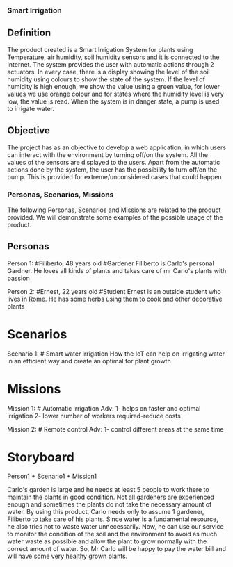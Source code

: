 ### Smart Irrigation

## Definition 
The product created is a Smart Irrigation System for plants using Temperature, air humidity, soil humidity sensors and it is connected to the Internet. The system provides the user with automatic actions through 2 actuators. In every case, there is a display showing the level of the soil humidity using colours to show the state of the system. If the level of humidity is high enough, we show the value using a green value, for lower values we use orange colour and for states where the humidity level is very low, the value is read. When the system is in danger state, a pump is used to irrigate water.

## Objective
The project has as an objective to develop a web application, in which users can interact with the environment by turning off/on the system. All the values of the sensors are displayed to the users. Apart from the automatic actions done by the system, the user has the possibility to turn off/on the pump. This is provided for extreme/unconsidered cases that could happen 

### Personas, Scenarios, Missions

The following Personas, Scenarios and Missions are related to the product provided. We will demonstrate some examples of the possible usage of the product.

## Personas

Person 1: #Filiberto, 48 years old
	#Gardener
	Filiberto is Carlo's personal Gardner. He loves all kinds of plants and takes care of mr Carlo's plants with passion
	
Person 2: #Ernest, 22 years old
	#Student
	Ernest is an outside student who lives in Rome. He has some herbs using them to cook and other decorative plants

# Scenarios

Scenario 1: # Smart water irrigation
	How the IoT can help on irrigating water in an efficient way and create an optimal for plant growth. 



# Missions

Mission 1: # Automatic irrigation
	Adv: 
	1- helps on faster and optimal irrigation
	2- lower number of workers required-reduce costs
	
Mission 2: # Remote control
	Adv:
	1- control different areas at the same time
	
# Storyboard
Person1 + Scenario1 + Mission1

Carlo's garden is large and he needs at least 5 people to work there to maintain the plants in good condition. Not all gardeners are experienced enough and sometimes the plants do not take the necessary amount of water. By using this product, Carlo needs only to assume 1 gardener, Filiberto to take care of his plants. Since water is a fundamental resource, he also tries not to waste water unnecessarily. Now, he can use our service to monitor the condition of the soil and the environment to avoid as much water waste as possible and allow the plant to grow normally with the correct amount of water. So, Mr Carlo will be happy to pay the water bill and will have some very healthy grown plants.








